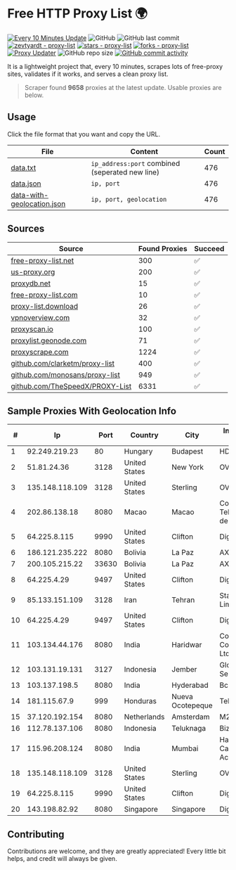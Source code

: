 
# Free HTTP Proxy List 🌍

[![Every 10 Minutes Update](https://github.com/mertguvencli/http-proxy-list/actions/workflows/main.yml/badge.svg?branch=main)](https://github.com/mertguvencli/http-proxy-list/actions/workflows/main.yml)
![GitHub](https://img.shields.io/github/license/mertguvencli/http-proxy-list)
![GitHub last commit](https://img.shields.io/github/last-commit/mertguvencli/http-proxy-list)
[![zevtyardt - proxy-list](https://img.shields.io/static/v1?label=zevtyardt&message=proxy-list&color=blue&logo=github)](https://github.com/zevtyardt/proxy-list "Go to GitHub repo")
[![stars - proxy-list](https://img.shields.io/github/stars/zevtyardt/proxy-list?style=social)](https://github.com/zevtyardt/proxy-list)
[![forks - proxy-list](https://img.shields.io/github/forks/zevtyardt/proxy-list?style=social)](https://github.com/zevtyardt/proxy-list)
[![Proxy Updater](https://github.com/zevtyardt/proxy-list/workflows/Proxy%20Updater/badge.svg)](https://github.com/zevtyardt/proxy-list/actions?query=workflow:"Proxy+Updater")
![GitHub repo size](https://img.shields.io/github/repo-size/zevtyardt/proxy-list)
[![GitHub commit activity](https://img.shields.io/github/commit-activity/m/zevtyardt/proxy-list?logo=commits)](https://github.com/zevtyardt/proxy-list/commits/main)

It is a lightweight project that, every 10 minutes, scrapes lots of free-proxy sites, validates if it works, and serves a clean proxy list.

> Scraper found **9658** proxies at the latest update. Usable proxies are below.

## Usage

Click the file format that you want and copy the URL.

|File|Content|Count|
|----|-------|-----|
|[data.txt](https://raw.githubusercontent.com/mertguvencli/http-proxy-list/main/proxy-list/data.txt)|`ip_address:port` combined (seperated new line)|476|
|[data.json](https://raw.githubusercontent.com/mertguvencli/http-proxy-list/main/proxy-list/data.json)|`ip, port`|476|
|[data-with-geolocation.json](https://raw.githubusercontent.com/mertguvencli/http-proxy-list/main/proxy-list/data-with-geolocation.json)|`ip, port, geolocation`|476|

## Sources

|Source|Found Proxies|Succeed|
|------|-------------|-------|
|[free-proxy-list.net](https://free-proxy-list.net)|300|✅|
|[us-proxy.org](https://www.us-proxy.org)|200|✅|
|[proxydb.net](http://proxydb.net)|15|✅|
|[free-proxy-list.com](https://free-proxy-list.com/?page=&port=&type%5B%5D=http&type%5B%5D=https&up_time=0&search=Search)|10|✅|
|[proxy-list.download](https://www.proxy-list.download/HTTP)|26|✅|
|[vpnoverview.com](https://vpnoverview.com/privacy/anonymous-browsing/free-proxy-servers)|32|✅|
|[proxyscan.io](https://www.proxyscan.io)|100|✅|
|[proxylist.geonode.com](https://proxylist.geonode.com/api/proxy-list?limit=300&page=1&sort_by=lastChecked&sort_type=desc&protocols=http,https)|71|✅|
|[proxyscrape.com](https://api.proxyscrape.com/v2/?request=displayproxies&protocol=http&timeout=10000&country=all&ssl=all&anonymity=all)|1224|✅|
|[github.com/clarketm/proxy-list](https://raw.githubusercontent.com/clarketm/proxy-list/master/proxy-list-raw.txt)|400|✅|
|[github.com/monosans/proxy-list](https://raw.githubusercontent.com/monosans/proxy-list/main/proxies/http.txt)|949|✅|
|[github.com/TheSpeedX/PROXY-List](https://raw.githubusercontent.com/TheSpeedX/PROXY-List/master/http.txt)|6331|✅|


## Sample Proxies With Geolocation Info

|#|Ip|Port|Country|City|Internet Service Provider|
|-|--|----|-------|----|-------------------------|
|1|92.249.219.23|80|Hungary|Budapest|HDSNET|
|2|51.81.24.36|3128|United States|New York|OVH US LLC|
|3|135.148.118.109|3128|United States|Sterling|OVH US LLC|
|4|202.86.138.18|8080|Macao|Macao|Companhia de Telecomunicacoes de Macau|
|5|64.225.8.115|9990|United States|Clifton|DigitalOcean, LLC|
|6|186.121.235.222|8080|Bolivia|La Paz|AXS Bolivia S. A.|
|7|200.105.215.22|33630|Bolivia|La Paz|AXS Bolivia S. A.|
|8|64.225.4.29|9497|United States|Clifton|DigitalOcean, LLC|
|9|85.133.151.109|3128|Iran|Tehran|Stack Network Limited|
|10|64.225.4.29|9497|United States|Clifton|DigitalOcean, LLC|
|11|103.134.44.176|8080|India|Haridwar|Countrylink Communiction Pvt Ltd|
|12|103.131.19.131|3127|Indonesia|Jember|Global Media Inti Semesta|
|13|103.137.198.5|8080|India|Hyderabad|Bcm Airwaysroute|
|14|181.115.67.9|999|Honduras|Nueva Ocotepeque|Telgua|
|15|37.120.192.154|8080|Netherlands|Amsterdam|M247 Europe SRL|
|16|112.78.137.106|8080|Indonesia|Teluknaga|Biznet Networks|
|17|115.96.208.124|8080|India|Mumbai|Hathway IP over Cable Internet Access|
|18|135.148.118.109|3128|United States|Sterling|OVH US LLC|
|19|64.225.8.115|9990|United States|Clifton|DigitalOcean, LLC|
|20|143.198.82.92|8080|Singapore|Singapore|DigitalOcean, LLC|



## Contributing

Contributions are welcome, and they are greatly appreciated! Every
little bit helps, and credit will always be given.

